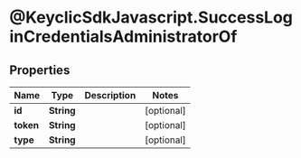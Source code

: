 # @KeyclicSdkJavascript.SuccessLoginCredentialsAdministratorOf

## Properties
Name | Type | Description | Notes
------------ | ------------- | ------------- | -------------
**id** | **String** |  | [optional] 
**token** | **String** |  | [optional] 
**type** | **String** |  | [optional] 


